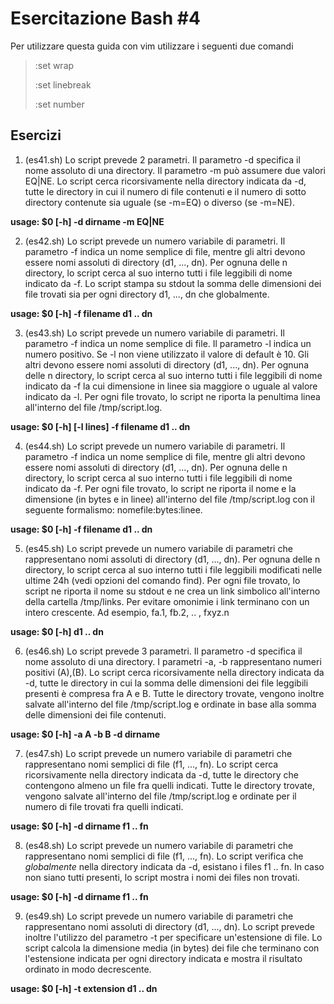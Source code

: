 # Esercitazione Bash #4
Per utilizzare questa guida con vim utilizzare i seguenti due comandi 

>:set wrap 
>
>:set linebreak
>
>:set number

## Esercizi
01. (es41.sh) Lo script prevede 2 parametri. Il parametro -d specifica il nome assoluto di una directory. Il parametro -m può assumere due valori EQ|NE. Lo script cerca ricorsivamente nella directory indicata da -d, tutte le directory in cui il numero di file contenuti e il numero di sotto directory contenute sia uguale (se -m=EQ) o diverso (se -m=NE). 

**usage: $0 [-h] -d dirname -m EQ|NE**

02. (es42.sh) Lo script prevede un numero variabile di parametri. Il parametro -f indica un nome semplice di file, mentre gli altri devono essere nomi assoluti di directory (d1, ..., dn). Per ognuna delle n directory, lo script cerca al suo interno tutti i file leggibili di nome indicato da -f. Lo script stampa su stdout la somma delle dimensioni dei file trovati sia per ogni directory d1, ..., dn che globalmente.

**usage: $0 [-h] -f filename d1 .. dn**

03. (es43.sh) Lo script prevede un numero variabile di parametri. Il parametro -f indica un nome semplice di file. Il parametro -l indica un numero positivo. Se -l non viene utilizzato il valore di default è 10. Gli altri devono essere nomi assoluti di directory (d1, ..., dn). Per ognuna delle n directory, lo script cerca al suo interno tutti i file leggibili di nome indicato da -f la cui dimensione in linee sia maggiore o uguale al valore indicato da -l. Per ogni file trovato, lo script ne riporta la penultima linea all'interno del file /tmp/script.log.

**usage: $0 [-h] [-l lines] -f filename d1 .. dn**

04. (es44.sh) Lo script prevede un numero variabile di parametri. Il parametro -f indica un nome semplice di file, mentre gli altri devono essere nomi assoluti di directory (d1, ..., dn). Per ognuna delle n directory, lo script cerca al suo interno tutti i file leggibili di nome indicato da -f. Per ogni file trovato, lo script ne riporta il nome e la dimensione (in bytes e in linee) all'interno del file /tmp/script.log con il seguente formalismo: nomefile:bytes:linee.

**usage: $0 [-h] -f filename d1 .. dn**

05. (es45.sh) Lo script prevede un numero variabile di parametri che rappresentano nomi assoluti di directory (d1, ..., dn). Per ognuna delle n directory, lo script cerca al suo interno tutti i file leggibili modificati nelle ultime 24h (vedi opzioni del comando find). Per ogni file trovato, lo script ne riporta il nome su stdout e ne crea un link simbolico all'interno della cartella /tmp/links. Per evitare omonimie i link terminano con un intero crescente. Ad esempio, fa.1, fb.2, .. , fxyz.n

**usage: $0 [-h] d1 .. dn**

06. (es46.sh) Lo script prevede 3 parametri. Il parametro -d specifica il nome assoluto di una directory. I parametri -a, -b rappresentano numeri positivi (A),(B). Lo script cerca ricorsivamente nella directory indicata da -d, tutte le directory in cui la somma delle dimensioni dei file leggibili presenti è compresa fra A e B. Tutte le directory trovate, vengono inoltre salvate all'interno del file /tmp/script.log e ordinate in base alla somma delle dimensioni dei file contenuti.

**usage: $0 [-h] -a A -b B -d dirname**

07. (es47.sh) Lo script prevede un numero variabile di parametri che rappresentano nomi semplici di file (f1, ..., fn). Lo script cerca ricorsivamente nella directory indicata da -d, tutte le directory che contengono almeno un file fra quelli indicati. Tutte le directory trovate, vengono salvate all'interno del file /tmp/script.log e ordinate per il numero di file trovati fra quelli indicati.

**usage: $0 [-h] -d dirname f1 .. fn**

08. (es48.sh) Lo script prevede un numero variabile di parametri che rappresentano nomi semplici di file (f1, ..., fn). Lo script verifica che *globalmente* nella directory indicata da -d, esistano i files f1 .. fn. In caso non siano tutti presenti, lo script mostra i nomi dei files non trovati.

**usage: $0 [-h] -d dirname f1 .. fn**

09. (es49.sh) Lo script prevede un numero variabile di parametri che rappresentano nomi assoluti di directory (d1, ..., dn). Lo script prevede inoltre l'utilizzo del parametro -t per specificare un'estensione di file. Lo script calcola la dimensione media (in bytes) dei file che terminano con l'estensione indicata per ogni directory indicata e mostra il risultato ordinato in modo decrescente.

**usage: $0 [-h] -t extension d1 .. dn**